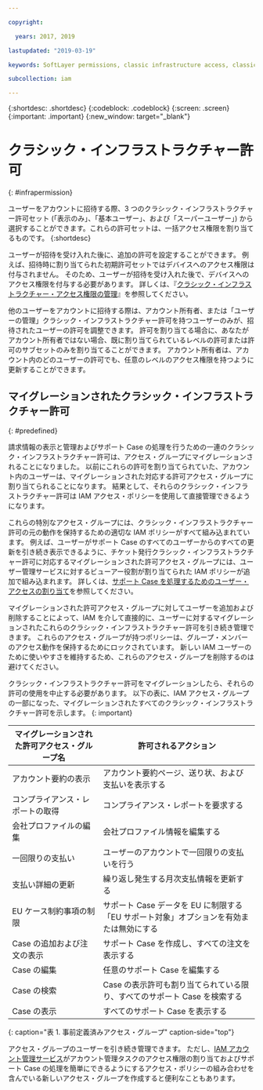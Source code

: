 ```yaml
---

copyright:

  years: 2017, 2019

lastupdated: "2019-03-19"

keywords: SoftLayer permissions, classic infrastructure access, classic infrastructure permission, migrated SoftLayer permissions, migrated permission access group

subcollection: iam

---
```


{:shortdesc: .shortdesc}
{:codeblock: .codeblock}
{:screen: .screen}
{:important: .important}
{:new_window: target="_blank"}

# クラシック・インフラストラクチャー許可
{: #infrapermission}

ユーザーをアカウントに招待する際、3 つのクラシック・インフラストラクチャー許可セット (「表示のみ」、「基本ユーザー」、および「スーパーユーザー」) から選択することができます。これらの許可セットは、一括アクセス権限を割り当てるものです。
{:shortdesc}

ユーザーが招待を受け入れた後に、追加の許可を設定することができます。 例えば、招待時に割り当てられた初期許可セットではデバイスへのアクセス権限は付与されません。 そのため、ユーザーが招待を受け入れた後で、デバイスへのアクセス権限を付与する必要があります。 詳しくは、『[クラシック・インフラストラクチャー・アクセス権限の管理](/docs/iam/mnginfra.html#mngclassicinfra)』を参照してください。

他のユーザーをアカウントに招待する際は、アカウント所有者、または「ユーザーの管理」クラシック・インフラストラクチャー許可を持つユーザーのみが、招待されたユーザーの許可を調整できます。 許可を割り当てる場合に、あなたがアカウント所有者ではない場合、既に割り当てられているレベルの許可または許可のサブセットのみを割り当てることができます。 アカウント所有者は、アカウント内のどのユーザーの許可でも、任意のレベルのアクセス権限を持つように更新することができます。


## マイグレーションされたクラシック・インフラストラクチャー許可
{: #predefined}

請求情報の表示と管理およびサポート Case の処理を行うための一連のクラシック・インフラストラクチャー許可は、アクセス・グループにマイグレーションされることになりました。 以前にこれらの許可を割り当てられていた、アカウント内のユーザーは、マイグレーションされた対応する許可アクセス・グループに割り当てられることになります。 結果として、それらのクラシック・インフラストラクチャー許可は IAM アクセス・ポリシーを使用して直接管理できるようになります。

これらの特別なアクセス・グループには、クラシック・インフラストラクチャー許可の元の動作を保持するための適切な IAM ポリシーがすべて組み込まれています。 例えば、ユーザーがサポート Case のすべてのユーザーからのすべての更新を引き続き表示できるように、チケット発行クラシック・インフラストラクチャー許可に対応するマイグレーションされた許可アクセス・グループには、ユーザー管理サービスに対するビューアー役割が割り当てられた IAM ポリシーが追加で組み込まれます。 詳しくは、[サポート Case を処理するためのユーザー・アクセスの割り当て](/docs/get-support/support_access.html#access)を参照してください。

マイグレーションされた許可アクセス・グループに対してユーザーを追加および削除することによって、IAM を介して直接的に、ユーザーに対するマイグレーションされたこれらのクラシック・インフラストラクチャー許可を引き続き管理できます。 これらのアクセス・グループが持つポリシーは、グループ・メンバーのアクセス動作を保持するためにロックされています。 新しい IAM ユーザーのために使いやすさを維持するため、これらのアクセス・グループを削除するのは避けてください。

クラシック・インフラストラクチャー許可をマイグレーションしたら、それらの許可の使用を中止する必要があります。 以下の表に、IAM アクセス・グループの一部になった、マイグレーションされたすべてのクラシック・インフラストラクチャー許可を示します。
{: important}

| マイグレーションされた許可アクセス・グループ名 | 許可されるアクション |
|----------|---------|
| アカウント要約の表示 | アカウント要約ページ、送り状、および支払いを表示する |
| コンプライアンス・レポートの取得 | コンプライアンス・レポートを要求する |
| 会社プロファイルの編集 | 会社プロファイル情報を編集する |
| 一回限りの支払い | ユーザーのアカウントで一回限りの支払いを行う |
| 支払い詳細の更新 | 繰り返し発生する月次支払情報を更新する |
| EU ケース制約事項の制限 | サポート Case データを EU に制限する「EU サポート対象」オプションを有効または無効にする  |
| Case の追加および注文の表示 | サポート Case を作成し、すべての注文を表示する  |
| Case の編集 | 任意のサポート Case を編集する |
| Case の検索 | Case の表示許可も割り当てられている限り、すべてのサポート Case を検索する |
| Case の表示 | すべてのサポート Case を表示する |
{: caption="表 1. 事前定義済みアクセス・グループ" caption-side="top"}

アクセス・グループのユーザーを引き続き管理できます。 ただし、[IAM アカウント管理サービス](/docs/iam?topic=iam-account-services#account-services)がアカウント管理タスクのアクセス権限の割り当ておよびサポート Case の処理を簡単にできるようにするアクセス・ポリシーの組み合わせを含んでいる新しいアクセス・グループを作成すると便利なこともあります。

